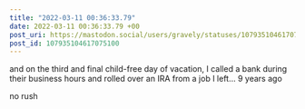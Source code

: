 ```yaml
---
title: "2022-03-11 00:36:33.79"
date: 2022-03-11 00:36:33.79 +00
post_uri: https://mastodon.social/users/gravely/statuses/107935104617075100
post_id: 107935104617075100
---
```

and on the third and final child-free day of vacation, I called a bank during their business hours and rolled over an IRA from a job I left… 9 years ago

no rush


